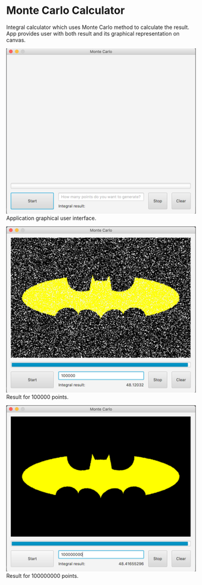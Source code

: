 # Monte Carlo Calculator
Integral calculator which uses Monte Carlo method to calculate the result.\
App provides user with both result and its graphical representation on canvas.

![](images/interface.png)
Application graphical user interface.

![](images/result1.png)
Result for 100000 points.

![](images/result2.png)
Result for 100000000 points.
